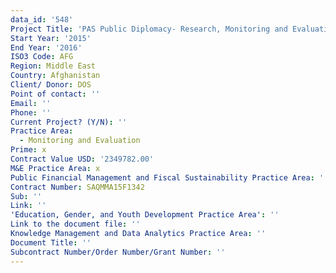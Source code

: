 ```yaml
---
data_id: '548'
Project Title: 'PAS Public Diplomacy- Research, Monitoring and Evaluation'
Start Year: '2015'
End Year: '2016'
ISO3 Code: AFG
Region: Middle East
Country: Afghanistan
Client/ Donor: DOS
Point of contact: ''
Email: ''
Phone: ''
Current Project? (Y/N): ''
Practice Area:
  - Monitoring and Evaluation
Prime: x
Contract Value USD: '2349782.00'
M&E Practice Area: x
Public Financial Management and Fiscal Sustainability Practice Area: ''
Contract Number: SAQMMA15F1342
Sub: ''
Link: ''
'Education, Gender, and Youth Development Practice Area': ''
Link to the document file: ''
Knowledge Management and Data Analytics Practice Area: ''
Document Title: ''
Subcontract Number/Order Number/Grant Number: ''
---
```

